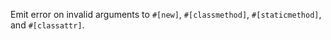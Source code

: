 Emit error on invalid arguments to `#[new]`, `#[classmethod]`, `#[staticmethod]`, and `#[classattr]`.

